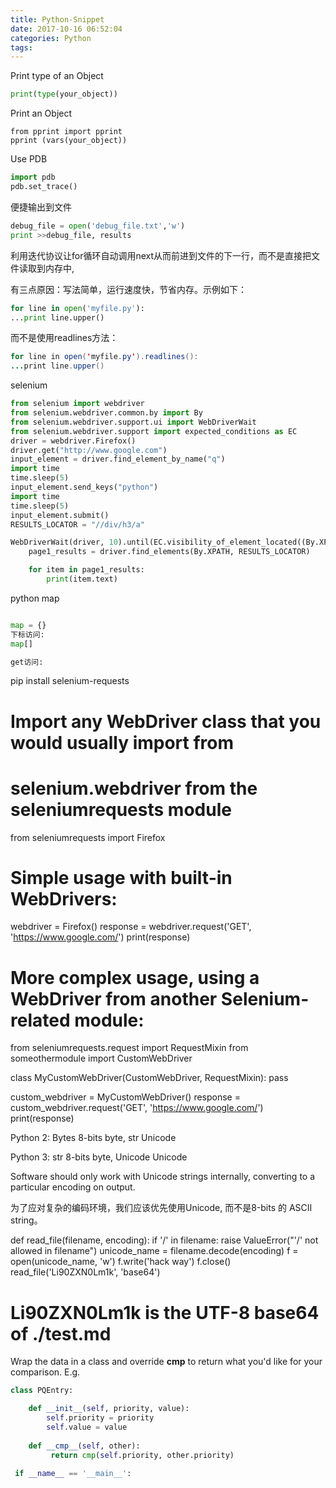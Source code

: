 ```yaml
---
title: Python-Snippet
date: 2017-10-16 06:52:04
categories: Python
tags:
---
```


Print type of an Object

```python
print(type(your_object))
```
Print an Object
```pyton
from pprint import pprint
pprint (vars(your_object))
```
Use PDB
```python
import pdb
pdb.set_trace()
```
便捷输出到文件
```python
debug_file = open('debug_file.txt','w')
print >>debug_file, results
```

利用迭代协议让for循环自动调用next从而前进到文件的下一行，而不是直接把文件读取到内存中,

有三点原因：写法简单，运行速度快，节省内存。示例如下：
```python
for line in open('myfile.py'):
...print line.upper()
```
而不是使用readlines方法：
```java
for line in open('myfile.py').readlines():
...print line.upper()
```


selenium
```python
from selenium import webdriver
from selenium.webdriver.common.by import By
from selenium.webdriver.support.ui import WebDriverWait
from selenium.webdriver.support import expected_conditions as EC
driver = webdriver.Firefox()
driver.get("http://www.google.com")
input_element = driver.find_element_by_name("q")
import time
time.sleep(5)  
input_element.send_keys("python")
import time
time.sleep(5)
input_element.submit()
RESULTS_LOCATOR = "//div/h3/a"

WebDriverWait(driver, 10).until(EC.visibility_of_element_located((By.XPATH, RESULTS_LOCATOR)))
    page1_results = driver.find_elements(By.XPATH, RESULTS_LOCATOR)

    for item in page1_results:
    	print(item.text)
```


python map
```Python

map = {}
下标访问:
map[]

get访问:


```
pip install selenium-requests

# Import any WebDriver class that you would usually import from
# selenium.webdriver from the seleniumrequests module
from seleniumrequests import Firefox

# Simple usage with built-in WebDrivers:
webdriver = Firefox()
response = webdriver.request('GET', 'https://www.google.com/')
print(response)


# More complex usage, using a WebDriver from another Selenium-related module:
from seleniumrequests.request import RequestMixin
from someothermodule import CustomWebDriver


class MyCustomWebDriver(CustomWebDriver, RequestMixin):
    pass


custom_webdriver = MyCustomWebDriver()
response = custom_webdriver.request('GET', 'https://www.google.com/')
print(response)


Python 2: Bytes 8-bits byte, str Unicode

Python 3: str 8-bits byte,  Unicode Unicode



Software should only work with Unicode strings internally, converting to a particular encoding on output.



为了应对复杂的编码环境，我们应该优先使用Unicode,  而不是8-bits 的 ASCII string。 



def read_file(filename, encoding):
    if '/' in filename:
        raise ValueError("'/' not allowed in filename")
    unicode_name = filename.decode(encoding)
    f = open(unicode_name, 'w')
    f.write('hack way')
    f.close()
read_file('Li90ZXN0Lm1k', 'base64')
# Li90ZXN0Lm1k is the UTF-8 base64 of ./test.md





Wrap the data in a class and override __cmp__ to return what you'd like for your comparison. E.g.
```python
class PQEntry:

    def __init__(self, priority, value):
        self.priority = priority
        self.value = value    
    
    def __cmp__(self, other):
         return cmp(self.priority, other.priority)
         
 if __name__ == '__main__':
```
